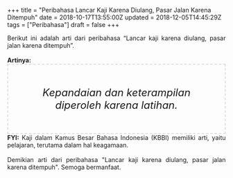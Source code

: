 +++
title = "Peribahasa Lancar Kaji Karena Diulang, Pasar Jalan Karena Ditempuh"
date = 2018-10-17T13:55:00Z
updated = 2018-12-05T14:45:29Z
tags = ["Peribahasa"]
draft = false
+++

<div dir="ltr" style="text-align: left;" trbidi="on"><div style="text-align: justify;">Berikut ini adalah arti dari peribahasa “Lancar kaji karena diulang, pasar jalan karena ditempuh”.</div><br /><div style="text-align: justify;"><b>Artinya:</b></div><div style="border: 2px dashed #ddd; font-size: 24px; height: auto; margin: 0 auto; padding: 50px; text-align: center; width: auto;"><i>Kepandaian dan keterampilan diperoleh karena latihan.</i></div><div style="text-align: justify;"><b>FYI:</b> Kaji dalam Kamus Besar Bahasa Indonesia (KBBI) memiliki arti, yaitu pelajaran, terutama dalam hal keagamaan.<br /><br /></div><div style="text-align: justify;">Demikian arti dari peribahasa "Lancar kaji karena diulang, pasar jalan karena ditempuh". Semoga bermanfaat.</div></div>

